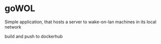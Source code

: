 # goWOL

Simple application, that hosts a server to wake-on-lan machines in its local network

build and push to dockerhub
```docker buildx build --platform linux/amd64,linux/arm64 --push -t serpantes/wol:latest .
